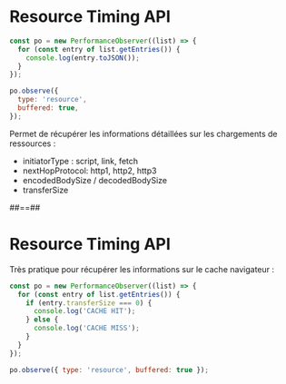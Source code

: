 <!-- .slide: class="two-column with-code " -->

# Resource Timing API

```js [8]
const po = new PerformanceObserver((list) => {
  for (const entry of list.getEntries()) {
    console.log(entry.toJSON());
  }
});

po.observe({
  type: 'resource',
  buffered: true,
});
```

Permet de récupérer les informations détaillées sur les chargements de ressources :

- initiatorType : script, link, fetch
- nextHopProtocol: http1, http2, http3
- encodedBodySize / decodedBodySize
- transferSize

##==##

<!-- .slide: class="two-column with-code " -->

# Resource Timing API

Très pratique pour récupérer les informations sur le cache navigateur :

```js
const po = new PerformanceObserver((list) => {
  for (const entry of list.getEntries()) {
    if (entry.transferSize === 0) {
      console.log('CACHE HIT');
    } else {
      console.log('CACHE MISS');
    }
  }
});

po.observe({ type: 'resource', buffered: true });
```
